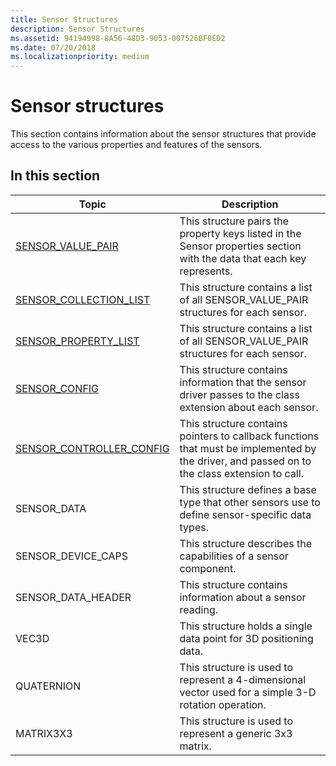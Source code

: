```yaml
---
title: Sensor Structures
description: Sensor Structures
ms.assetid: 94194998-8A56-48D3-9053-007526BF0ED2
ms.date: 07/20/2018
ms.localizationpriority: medium
---
```


# Sensor structures

This section contains information about the sensor structures that provide access to the various properties and features of the sensors.

## In this section

|Topic|Description|
|---|---|
|[SENSOR_VALUE_PAIR](https://docs.microsoft.com/windows-hardware/drivers/ddi/sensorsdef/ns-sensorsdef-sensor_value_pair)|This structure pairs the property keys listed in the Sensor properties section with the data that each key represents.|
|[SENSOR_COLLECTION_LIST](https://docs.microsoft.com/windows-hardware/drivers/ddi/sensorsdef/ns-sensorsdef-sensor_collection_list)|This structure contains a list of all SENSOR_VALUE_PAIR structures for each sensor.|
|[SENSOR_PROPERTY_LIST](https://docs.microsoft.com/windows-hardware/drivers/ddi/sensorsdef/ns-sensorsdef-sensor_property_list)|This structure contains a list of all SENSOR_VALUE_PAIR structures for each sensor.|
|[SENSOR_CONFIG](https://docs.microsoft.com/windows-hardware/drivers/ddi/sensorscx/ns-sensorscx-_sensor_config)|This structure contains information that the sensor driver passes to the class extension about each sensor.|
|[SENSOR_CONTROLLER_CONFIG](https://docs.microsoft.com/windows-hardware/drivers/ddi/sensorscx/ns-sensorscx-_sensor_controller_config)|This structure contains pointers to callback functions that must be implemented by the driver, and passed on to the class extension to call.|
|SENSOR_DATA|This structure defines a base type that other sensors use to define sensor-specific data types.|
|SENSOR_DEVICE_CAPS|This structure describes the capabilities of a sensor component.|
|SENSOR_DATA_HEADER|This structure contains information about a sensor reading.|
|VEC3D|This structure holds a single data point for 3D positioning data.|
|QUATERNION|This structure is used to represent a 4-dimensional vector used for a simple 3-D rotation operation.|
|MATRIX3X3|This structure is used to represent a generic 3x3 matrix.|






